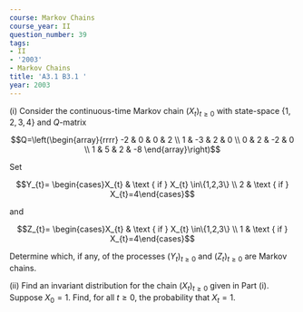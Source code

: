 ```yaml
---
course: Markov Chains
course_year: II
question_number: 39
tags:
- II
- '2003'
- Markov Chains
title: 'A3.1 B3.1 '
year: 2003
---
```



(i) Consider the continuous-time Markov chain $\left(X_{t}\right)_{t \geqslant 0}$ with state-space $\{1,2,3,4\}$ and $Q$-matrix

$$Q=\left(\begin{array}{rrrr}
-2 & 0 & 0 & 2 \\
1 & -3 & 2 & 0 \\
0 & 2 & -2 & 0 \\
1 & 5 & 2 & -8
\end{array}\right)$$

Set

$$Y_{t}= \begin{cases}X_{t} & \text { if } X_{t} \in\{1,2,3\} \\ 2 & \text { if } X_{t}=4\end{cases}$$

and

$$Z_{t}= \begin{cases}X_{t} & \text { if } X_{t} \in\{1,2,3\} \\ 1 & \text { if } X_{t}=4\end{cases}$$

Determine which, if any, of the processes $\left(Y_{t}\right)_{t \geqslant 0}$ and $\left(Z_{t}\right)_{t \geqslant 0}$ are Markov chains.

(ii) Find an invariant distribution for the chain $\left(X_{t}\right)_{t \geqslant 0}$ given in Part (i). Suppose $X_{0}=1$. Find, for all $t \geqslant 0$, the probability that $X_{t}=1$.